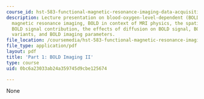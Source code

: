 ```yaml
---
course_id: hst-583-functional-magnetic-resonance-imaging-data-acquisition-and-analysis-fall-2008
description: Lecture presentation on blood-oxygen-level-dependent (BOLD) functional
  magnetic resonance imaging, BOLD in context of MRI physics, the spatial origin of
  BOLD signal contribution, the effects of diffusion on BOLD signal, BOLD sequence
  variants, and BOLD imaging parameters.
file_location: /coursemedia/hst-583-functional-magnetic-resonance-imaging-data-acquisition-and-analysis-fall-2008/0bc6a23033ab24a359745d9cbe125674_1020_db_physl4.pdf
file_type: application/pdf
layout: pdf
title: 'Part 1: BOLD Imaging II'
type: course
uid: 0bc6a23033ab24a359745d9cbe125674

---
```

None